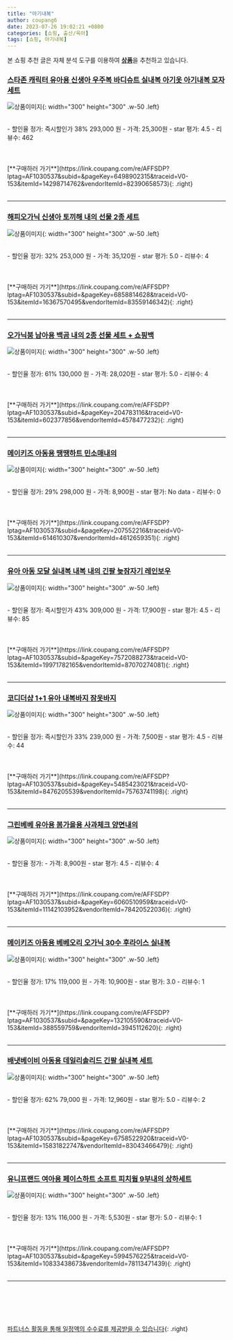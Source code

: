 ```yaml
---
title: "아기내복"
author: coupang6
date: 2023-07-26 19:02:21 +0800
categories: [쇼핑, 출산/육아]
tags: [쇼핑, 아기내복]
---
```


본 쇼핑 추천 글은 자체 분석 도구를 이용하여 [**상품**](https://link.coupang.com/a/bao1ui)을 추천하고 있습니다.

### [스타존 캐릭터 유아용 신생아 우주복 바디슈트 실내복 아기옷 아기내복 모자 세트](https://link.coupang.com/re/AFFSDP?lptag=AF1030537&subid=&pageKey=6498902315&traceid=V0-153&itemId=14298714762&vendorItemId=82390658573)

![상품이미지](https://thumbnail7.coupangcdn.com/thumbnails/remote/230x230ex/image/vendor_inventory/9bfd/2368a44268cd5631a8cab4220be421f502b360556a990c763bfe06ab2414.JPG){: width="300" height="300" .w-50 .left}


<br>
- 할인율 정가: 즉시할인가 38%  293,000   원
- 가격: 25,300원
- star 평가: 4.5
- 리뷰수: 462
<br>
<br>
<br>
<br>
[**구매하러 가기**](https://link.coupang.com/re/AFFSDP?lptag=AF1030537&subid=&pageKey=6498902315&traceid=V0-153&itemId=14298714762&vendorItemId=82390658573){: .right}
<br>
<br>

---

### [해피오가닉 신생아 토끼해 내의 선물 2종 세트](https://link.coupang.com/re/AFFSDP?lptag=AF1030537&subid=&pageKey=6858814628&traceid=V0-153&itemId=16367570495&vendorItemId=83559146342)

![상품이미지](https://thumbnail8.coupangcdn.com/thumbnails/remote/230x230ex/image/retail/images/2022/10/21/10/4/2c272508-b024-4034-bd8b-d19303ab697d.jpg){: width="300" height="300" .w-50 .left}


<br>
- 할인율 정가: 32%  253,000   원
- 가격: 35,120원
- star 평가: 5.0
- 리뷰수: 4
<br>
<br>
<br>
<br>
[**구매하러 가기**](https://link.coupang.com/re/AFFSDP?lptag=AF1030537&subid=&pageKey=6858814628&traceid=V0-153&itemId=16367570495&vendorItemId=83559146342){: .right}
<br>
<br>

---

### [오가닉붐 남아용 백곰 내의 2종 선물 세트 + 쇼핑백](https://link.coupang.com/re/AFFSDP?lptag=AF1030537&subid=&pageKey=204783116&traceid=V0-153&itemId=602377856&vendorItemId=4578477232)

![상품이미지](https://thumbnail8.coupangcdn.com/thumbnails/remote/230x230ex/image/retail/images/2019/04/01/22/2/6914bde0-9b63-4940-a6fd-87670606587b.jpg){: width="300" height="300" .w-50 .left}


<br>
- 할인율 정가: 61%  130,000   원
- 가격: 28,020원
- star 평가: 5.0
- 리뷰수: 4
<br>
<br>
<br>
<br>
[**구매하러 가기**](https://link.coupang.com/re/AFFSDP?lptag=AF1030537&subid=&pageKey=204783116&traceid=V0-153&itemId=602377856&vendorItemId=4578477232){: .right}
<br>
<br>

---

### [메이키즈 아동용 땡땡하트 민소매내의](https://link.coupang.com/re/AFFSDP?lptag=AF1030537&subid=&pageKey=207552216&traceid=V0-153&itemId=614610307&vendorItemId=4612659351)

![상품이미지](https://thumbnail9.coupangcdn.com/thumbnails/remote/230x230ex/image/retail/images/2019/04/10/12/5/9971cb94-80e1-445a-9946-b6e2a3342fc2.jpg){: width="300" height="300" .w-50 .left}


<br>
- 할인율 정가: 29%  298,000   원
- 가격: 8,900원
- star 평가: No data
- 리뷰수: 0
<br>
<br>
<br>
<br>
[**구매하러 가기**](https://link.coupang.com/re/AFFSDP?lptag=AF1030537&subid=&pageKey=207552216&traceid=V0-153&itemId=614610307&vendorItemId=4612659351){: .right}
<br>
<br>

---

### [유아 아동 모달 실내복 내복 내의 긴팔 늦잠자기 레인보우](https://link.coupang.com/re/AFFSDP?lptag=AF1030537&subid=&pageKey=7572088273&traceid=V0-153&itemId=19971782165&vendorItemId=87070274081)

![상품이미지](https://thumbnail7.coupangcdn.com/thumbnails/remote/230x230ex/image/vendor_inventory/386e/5441885e2abe9ac20effb7103761937756040f682bc75ab87eda8807ea81.jpg){: width="300" height="300" .w-50 .left}


<br>
- 할인율 정가: 즉시할인가 43%  309,000   원
- 가격: 17,900원
- star 평가: 4.5
- 리뷰수: 85
<br>
<br>
<br>
<br>
[**구매하러 가기**](https://link.coupang.com/re/AFFSDP?lptag=AF1030537&subid=&pageKey=7572088273&traceid=V0-153&itemId=19971782165&vendorItemId=87070274081){: .right}
<br>
<br>

---

### [코디더샵 1+1 유아 내복바지 잠옷바지](https://link.coupang.com/re/AFFSDP?lptag=AF1030537&subid=&pageKey=5485423021&traceid=V0-153&itemId=8476205539&vendorItemId=75763741198)

![상품이미지](https://thumbnail6.coupangcdn.com/thumbnails/remote/230x230ex/image/vendor_inventory/5130/c334c74cf77a6fd9c0de0f9bbc8563db7b3066b889f9ecaf4d61758041fd.jpg){: width="300" height="300" .w-50 .left}


<br>
- 할인율 정가: 즉시할인가 33%  239,000   원
- 가격: 7,500원
- star 평가: 4.5
- 리뷰수: 44
<br>
<br>
<br>
<br>
[**구매하러 가기**](https://link.coupang.com/re/AFFSDP?lptag=AF1030537&subid=&pageKey=5485423021&traceid=V0-153&itemId=8476205539&vendorItemId=75763741198){: .right}
<br>
<br>

---

### [그린베베 유아용 봄가을용 사과체크 양면내의](https://link.coupang.com/re/AFFSDP?lptag=AF1030537&subid=&pageKey=6060510959&traceid=V0-153&itemId=11142103952&vendorItemId=78420522036)

![상품이미지](https://thumbnail7.coupangcdn.com/thumbnails/remote/230x230ex/image/retail/images/2021/08/27/12/4/40e4165d-70f2-4888-9234-0912fa6578bc.jpg){: width="300" height="300" .w-50 .left}


<br>
- 할인율 정가: 
- 가격: 8,900원
- star 평가: 4.5
- 리뷰수: 4
<br>
<br>
<br>
<br>
[**구매하러 가기**](https://link.coupang.com/re/AFFSDP?lptag=AF1030537&subid=&pageKey=6060510959&traceid=V0-153&itemId=11142103952&vendorItemId=78420522036){: .right}
<br>
<br>

---

### [메이키즈 아동용 베베오리 오가닉 30수 후라이스 실내복](https://link.coupang.com/re/AFFSDP?lptag=AF1030537&subid=&pageKey=132105590&traceid=V0-153&itemId=388559759&vendorItemId=3945112620)

![상품이미지](https://thumbnail10.coupangcdn.com/thumbnails/remote/230x230ex/image/product/image/vendoritem/2018/12/24/3945112620/02c40d59-f33c-4b83-9d0e-b63436cbd102.jpg){: width="300" height="300" .w-50 .left}


<br>
- 할인율 정가: 17%  119,000   원
- 가격: 10,900원
- star 평가: 3.0
- 리뷰수: 1
<br>
<br>
<br>
<br>
[**구매하러 가기**](https://link.coupang.com/re/AFFSDP?lptag=AF1030537&subid=&pageKey=132105590&traceid=V0-153&itemId=388559759&vendorItemId=3945112620){: .right}
<br>
<br>

---

### [배냇베이비 아동용 데일리솔리드 긴팔 실내복 세트](https://link.coupang.com/re/AFFSDP?lptag=AF1030537&subid=&pageKey=6758522920&traceid=V0-153&itemId=15831822747&vendorItemId=83043466479)

![상품이미지](https://thumbnail9.coupangcdn.com/thumbnails/remote/230x230ex/image/rs_quotation_api/akd0k2b2/9503eb54d78349eca291f8363c84e2f2.jpg){: width="300" height="300" .w-50 .left}


<br>
- 할인율 정가: 62%  79,000   원
- 가격: 12,960원
- star 평가: 5.0
- 리뷰수: 2
<br>
<br>
<br>
<br>
[**구매하러 가기**](https://link.coupang.com/re/AFFSDP?lptag=AF1030537&subid=&pageKey=6758522920&traceid=V0-153&itemId=15831822747&vendorItemId=83043466479){: .right}
<br>
<br>

---

### [유니프랜드 여아용 페이스하트 소프트 피치웜 9부내의 상하세트](https://link.coupang.com/re/AFFSDP?lptag=AF1030537&subid=&pageKey=5994576225&traceid=V0-153&itemId=10833438673&vendorItemId=78113471439)

![상품이미지](https://thumbnail9.coupangcdn.com/thumbnails/remote/230x230ex/image/rs_quotation_api/jbqxaojt/1e54b47aac82431a8d92999bca390a9f.jpg){: width="300" height="300" .w-50 .left}


<br>
- 할인율 정가: 13%  116,000   원
- 가격: 5,530원
- star 평가: 5.0
- 리뷰수: 1
<br>
<br>
<br>
<br>
[**구매하러 가기**](https://link.coupang.com/re/AFFSDP?lptag=AF1030537&subid=&pageKey=5994576225&traceid=V0-153&itemId=10833438673&vendorItemId=78113471439){: .right}
<br>
<br>

---
<br><br><br><br><br> [파트너스 활동을 통해 일정액의 수수료를 제공받을 수 있습니다](https://link.coupang.com/a/bao1ui){: .right}